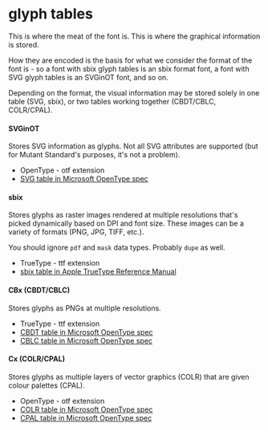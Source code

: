 # glyph tables

This is where the meat of the font is. This is where the graphical information is stored.

How they are encoded is the basis for what we consider the format of the font is - so a font with sbix glyph tables is an sbix format font, a font with SVG glyph tables is an SVGinOT font, and so on.

Depending on the format, the visual information may be stored solely in one table (SVG, sbix), or two tables working together (CBDT/CBLC, COLR/CPAL).



#### SVGinOT
Stores SVG information as glyphs. Not all SVG attributes are supported (but for Mutant Standard's purposes, it's not a problem).

- OpenType - otf extension
- [SVG table in Microsoft OpenType spec](https://docs.microsoft.com/en-gb/typography/opentype/spec/svg)

#### sbix
Stores glyphs as raster images rendered at multiple resolutions that's picked dynamically based on DPI and font size. These images can be a variety of formats (PNG, JPG, TIFF, etc.).

You should ignore `pdf` and `mask` data types. Probably `dupe` as well.

- TrueType - ttf extension
- [sbix table in Apple TrueType Reference Manual](https://developer.apple.com/fonts/TrueType-Reference-Manual/RM06/Chap6sbix.html)

#### CBx (CBDT/CBLC)
Stores glyphs as PNGs at multiple resolutions.

- TrueType - ttf extension
- [CBDT table in Microsoft OpenType spec](https://docs.microsoft.com/en-gb/typography/opentype/spec/cbdt)
- [CBLC table in Microsoft OpenType spec](https://docs.microsoft.com/en-gb/typography/opentype/spec/cblc)

#### Cx (COLR/CPAL)
Stores glyphs as multiple layers of vector graphics (COLR) that are given colour palettes (CPAL).

- OpenType - otf extension
- [COLR table in Microsoft OpenType spec](https://docs.microsoft.com/en-gb/typography/opentype/spec/colr)
- [CPAL table in Microsoft OpenType spec](https://docs.microsoft.com/en-gb/typography/opentype/spec/cpal)
